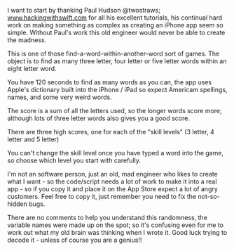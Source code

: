 I want to start by thanking Paul Hudson @twostraws; www.hackingwithswift.com for all his excellent tutorials, his continual hard work on making something as complex as creating an iPhone app seem so simple.
Without Paul's work this old engineer would never be able to create the madness.


This is one of those find-a-word-within-another-word sort of games.
The object is to find as many three letter, four letter or five letter words within an eight letter word.

You have 120 seconds to find as many words as you can, the app uses Apple's dictionary built into the iPhone / iPad so expect Americam spellings, names, and some very weird words.

The score is a sum of all the letters used, so the longer words score more; although lots of three letter words also gives you a good score.

There are three high scores, one for each of the "skill levels" (3 letter, 4 letter and 5 letter)

You can't change the skill level once you have typed a word into the game, so choose which level you start with carefully.

I'm not an software person, just an old, mad engineer who likes to create what I want - so the code/script needs a lot of work to make it into a real app - so if you copy it and place it on the App Store expect a lot of angry customers.  Feel free to copy it, just remember you need to fix the not-so-hidden bugs. 

There are no comments to help you understand this randomness, the variable names were made up on the spot; so it's confusing even for me to work out what my old brain was thinking when I wrote it. Good luck trying to decode it - unless of course you are a genius!!
